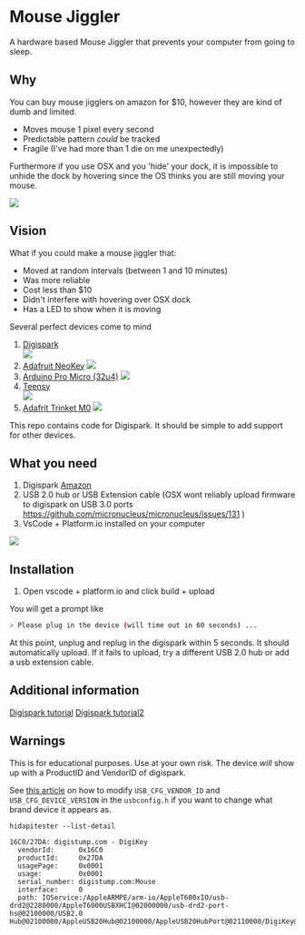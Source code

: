 # Mouse Jiggler

A hardware based Mouse Jiggler that prevents your computer from going to sleep. 

## Why

You can buy mouse jigglers on amazon for $10, however they are kind of dumb and limited. 

- Moves mouse 1 pixel every second
- Predictable pattern _could_ be tracked
- Fragile (I've had more than 1 die on me unexpectedly)

Furthermore if you use OSX and you 'hide' your dock, it is impossible to unhide the dock by hovering since the OS thinks you are still moving your mouse. 

![](https://media.giphy.com/media/87QraemOicX0oZghsW/giphy.gif)

## Vision

What if you could make a mouse jiggler that:

- Moved at random intervals (between 1 and 10 minutes)
- Was more reliable
- Cost less than $10
- Didn't interfere with hovering over OSX dock  
- Has a LED to show when it is moving 


Several perfect devices come to mind

1. [Digispark](http://digistump.com/products/1)  
    ![](https://s3.amazonaws.com/digistump-resources/images/m/2520dcf84a0a3bf2257c2559d7a187db.jpg)
2. [Adafruit NeoKey](https://www.adafruit.com/product/5020)
   ![](https://cdn-shop.adafruit.com/970x728/5020-04.jpg)
3. [Arduino Pro Micro (32u4)](https://www.amazon.com/s?k=arudino+pro+micro&crid=131WL7TFNTEXD&sprefix=arudino+pro+micro%2Caps%2C119&ref=nb_sb_noss_2)
   ![](https://cdn.sparkfun.com//assets/parts/9/3/2/6/12640-01a.jpg)
4. [Teensy](https://www.adafruit.com/product/2419)  
    ![](https://www.pjrc.com/teensy/teensy40.jpg)
5. [Adafrit Trinket M0](https://www.adafruit.com/product/3500)
    ![](https://cdn-shop.adafruit.com/970x728/3500-00.jpg)


This repo contains code for Digispark. It should be simple to add support for other devices. 

## What you need

1. Digispark [Amazon](https://www.amazon.com/s?k=digispark&crid=35OBHCUY1RSFI&sprefix=digispark%2Caps%2C158&ref=nb_sb_noss_1)
2. USB 2.0 hub or USB Extension cable (OSX wont reliably upload firmware to digispark on USB 3.0 ports https://github.com/micronucleus/micronucleus/issues/131 )
3. VsCode + Platform.io installed on your computer

![](https://docs.platformio.org/en/latest/_images/platformio-ide-vscode-build-project.png)

## Installation

1. Open vscode + platform.io and click build + upload

You will get a prompt like
```bash
> Please plug in the device (will time out in 60 seconds) ... 
```

At this point, unplug and replug in the digispark within 5 seconds. It should automatically upload. 
If it fails to upload, try a different USB 2.0 hub or add a usb extension cable. 

## Additional information

[Digispark tutorial](https://www.youtube.com/watch?v=x4Ap-ypWdFo)
[Digispark tutorial2](https://ericdraken.com/usb-mouse-jiggler/)

## Warnings

This is for educational purposes. Use at your own risk. The device _will_ show up with a ProductID and VendorID of digispark.

See [this article](https://ericdraken.com/usb-mouse-jiggler/) on how to modify `USB_CFG_VENDOR_ID` and `USB_CFG_DEVICE_VERSION` in the `usbconfig.h` if you want to change what brand device it appears as. 

```
hidapitester --list-detail

16C0/27DA: digistump.com - DigiKey
  vendorId:      0x16C0
  productId:     0x27DA
  usagePage:     0x0001
  usage:         0x0001
  serial_number: digistump.com:Mouse 
  interface:     0 
  path: IOService:/AppleARMPE/arm-io/AppleT600xIO/usb-drd2@2280000/AppleT6000USBXHCI@02000000/usb-drd2-port-hs@02100000/USB2.0 Hub@02100000/AppleUSB20Hub@02100000/AppleUSB20HubPort@02110000/DigiKey@02110000/IOUSBHostInterface@0/AppleUserUSBHostHIDDevice
```